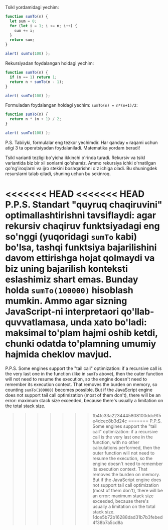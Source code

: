 Tsikl yordamidagi yechim:

```js run
function sumTo(n) {
  let sum = 0;
  for (let i = 1; i <= n; i++) {
    sum += i;
  }
  return sum;
}

alert( sumTo(100) );
```

Rekursiyadan foydalangan holdagi yechim:

```js run
function sumTo(n) {
  if (n == 1) return 1;
  return n + sumTo(n - 1);
}

alert( sumTo(100) );
```

Formuladan foydalangan holdagi yechim: `sumTo(n) = n*(n+1)/2`:

```js run
function sumTo(n) {
  return n * (n + 1) / 2;
}

alert( sumTo(100) );
```

P.S. Tabiiyki, formulalar eng tezkor yechimdir. Har qanday `n` raqami uchun atigi 3 ta operatsiyadan foydalaniladi. Matematika yordam beradi!

Tsikl varianti tezligi bo'yicha ikkinchi o'rinda turadi. Rekursiv va tsikl variantida biz bir xil sonlarni qo'shamiz. Ammo rekursiya ichki o'rnatilgan qo'ng'iroqlarni va ijro stekini boshqarishni o'z ichiga oladi. Bu shuningdek resurslarni talab qiladi, shuning uchun bu sekinroq.

<<<<<<< HEAD
<<<<<<< HEAD
P.P.S. Standart "quyruq chaqiruvini" optimallashtirishni tavsiflaydi: agar rekursiv chaqiruv funktsiyadagi eng so'nggi (yuqoridagi `sumTo` kabi) bo'lsa, tashqi funktsiya bajarilishini davom ettirishga hojat qolmaydi va biz uning bajarilish konteksti eslashimiz shart emas. Bunday holda `sumTo(100000)` hisoblash mumkin. Ammo agar sizning JavaScript-ni interpretaori qo'llab-quvvatlamasa, unda xato bo'ladi: maksimal to'plam hajmi oshib ketdi, chunki odatda to'plamning umumiy hajmida cheklov mavjud.
=======
P.P.S. Some engines support the "tail call" optimization: if a recursive call is the very last one in the function (like in `sumTo` above), then the outer function will not need to resume the execution, so the engine doesn't need to remember its execution context. That removes the burden on memory, so counting `sumTo(100000)` becomes possible. But if the JavaScript engine does not support tail call optimization (most of them don't), there will be an error: maximum stack size exceeded, because there's usually a limitation on the total stack size.
>>>>>>> fb4fc33a2234445808100ddc9f5e4dcec8b3d24c
=======
P.P.S. Some engines support the "tail call" optimization: if a recursive call is the very last one in the function, with no other calculations performed, then the outer function will not need to resume the execution, so the engine doesn't need to remember its execution context. That removes the burden on memory. But if the JavaScript engine does not support tail call optimization (most of them don't), there will be an error: maximum stack size exceeded, because there's usually a limitation on the total stack size.
>>>>>>> 1dce5b72b16288dad31b7b3febed4f38b7a5cd8a
